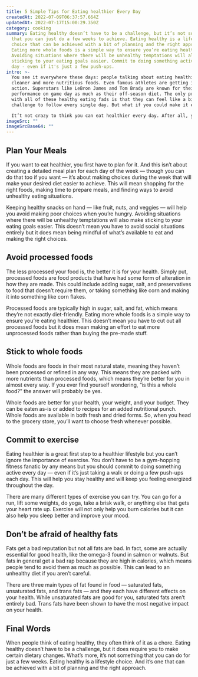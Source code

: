 ```yaml
---
title: 5 Simple Tips for Eating healthier Every Day
createdAt: 2022-07-09T06:37:57.664Z
updatedAt: 2022-07-17T15:00:29.350Z
category: cooking
summary: Eating healthy doesn’t have to be a challenge, but it’s not something
  that you can just do a few weeks to achieve. Eating healthy is a lifestyle
  choice that can be achieved with a bit of planning and the right approach.
  Eating more whole foods is a simple way to ensure you’re eating healthier.
  Avoiding situations where there will be unhealthy temptations will also make
  sticking to your eating goals easier. Commit to doing something active every
  day - even if it's just a few push-ups.
intro: >-
  You see it everywhere these days: people talking about eating healthier,
  cleaner and more nutritious foods. Even famous athletes are getting in on the
  action. Superstars like LeBron James and Tom Brady are known for their high
  performance on game day as much as their off-season diet. The only problem
  with all of these healthy eating fads is that they can feel like a big
  challenge to follow every single day. But what if you could make it easier? 

  It’t not crazy to think you can eat healthier every day. After all, you aren’t permanently locked into an unhealthy lifestyle. Your habits change over time, which means your diet can too! You just need a plan to get there, which is why we’ve outlined five simple tips that will help you eat healthier every day without feeling like a chore.
imageSrc: ""
imageSrcBase64: ""
---
```


## Plan Your Meals

If you want to eat healthier, you first have to plan for it. And this isn’t about creating a detailed meal plan for each day of the week — though you can do that too if you want — it’s about making choices during the week that will make your desired diet easier to achieve. This will mean shopping for the right foods, making time to prepare meals, and finding ways to avoid unhealthy eating situations.

Keeping healthy snacks on hand — like fruit, nuts, and veggies — will help you avoid making poor choices when you’re hungry. Avoiding situations where there will be unhealthy temptations will also make sticking to your eating goals easier. This doesn’t mean you have to avoid social situations entirely but it does mean being mindful of what’s available to eat and making the right choices.

## Avoid processed foods

The less processed your food is, the better it is for your health. Simply put, processed foods are food products that have had some form of alteration in how they are made. This could include adding sugar, salt, and preservatives to food that doesn’t require them, or taking something like corn and making it into something like corn flakes.

Processed foods are typically high in sugar, salt, and fat, which means they’re not exactly diet-friendly. Eating more whole foods is a simple way to ensure you’re eating healthier. This doesn’t mean you have to cut out all processed foods but it does mean making an effort to eat more unprocessed foods rather than buying the pre-made stuff.

## Stick to whole foods

Whole foods are foods in their most natural state, meaning they haven’t been processed or refined in any way. This means they are packed with more nutrients than processed foods, which means they’re better for you in almost every way. If you ever find yourself wondering, “is this a whole food?” the answer will probably be yes.

Whole foods are better for your health, your weight, and your budget. They can be eaten as-is or added to recipes for an added nutritional punch. Whole foods are available in both fresh and dried forms. So, when you head to the grocery store, you’ll want to choose fresh whenever possible.

## Commit to exercise

Eating healthier is a great first step to a healthier lifestyle but you can’t ignore the importance of exercise. You don’t have to be a gym-hopping fitness fanatic by any means but you should commit to doing something active every day — even if it’s just taking a walk or doing a few push-ups each day. This will help you stay healthy and will keep you feeling energized throughout the day.

There are many different types of exercise you can try. You can go for a run, lift some weights, do yoga, take a brisk walk, or anything else that gets your heart rate up. Exercise will not only help you burn calories but it can also help you sleep better and improve your mood.

## Don’t be afraid of healthy fats

Fats get a bad reputation but not all fats are bad. In fact, some are actually essential for good health, like the omega-3 found in salmon or walnuts. But fats in general get a bad rap because they are high in calories, which means people tend to avoid them as much as possible. This can lead to an unhealthy diet if you aren’t careful.

There are three main types of fat found in food — saturated fats, unsaturated fats, and trans fats — and they each have different effects on your health. While unsaturated fats are good for you, saturated fats aren’t entirely bad. Trans fats have been shown to have the most negative impact on your health.

## Final Words

When people think of eating healthy, they often think of it as a chore. Eating healthy doesn’t have to be a challenge, but it does require you to make certain dietary changes. What’s more, it’s not something that you can do for just a few weeks. Eating healthy is a lifestyle choice. And it’s one that can be achieved with a bit of planning and the right approach.
